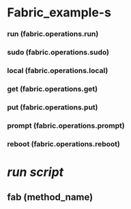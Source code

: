 # Fabric_example-s

###  run (fabric.operations.run)
### 
###  sudo (fabric.operations.sudo)
### 
###  local (fabric.operations.local)
### 
###  get (fabric.operations.get)
### 
###  put (fabric.operations.put)
### 
###  prompt (fabric.operations.prompt)
### 
###  reboot (fabric.operations.reboot)
# *run script*
## fab (method_name)

